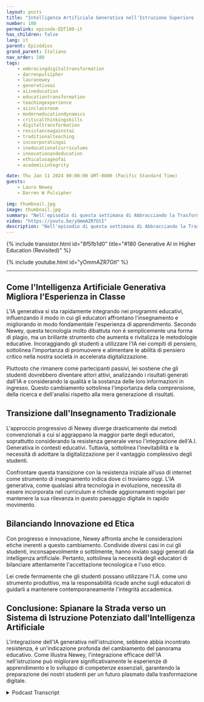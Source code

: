 ```yaml
---
layout: posts
title: "Intelligenza Artificiale Generativa nell'Istruzione Superiore (Rivisitato)"
number: 180
permalink: episode-EDT180-it
has_children: false
lang: it
parent: Episódios
grand_parent: Italiano
nav_order: 180
tags:
    - embracingdigitaltransformation
    - darrenpulsipher
    - lauranewey
    - generativeai
    - aiineducation
    - educationtransformation
    - teachingexperience
    - aiinclassroom
    - moderneducationdynamics
    - criticalthinkingskills
    - digitaltransformation
    - resistanceagainstai
    - traditionalteaching
    - incoorporatingai
    - ineducationalcurriculums
    - innovationandeducation
    - ethicalusageofai
    - academicintegrity

date: Thu Jan 11 2024 00:00:00 GMT-0800 (Pacific Standard Time)
guests:
    - Laura Newey
    - Darren W Pulsipher

img: thumbnail.jpg
image: thumbnail.jpg
summary: "Nell'episodio di questa settimana di Abbracciando la Trasformazione Digitale, Darren Pulsipher intervista l'oratrice ospite Laura Newey riguardo il suo affascinante percorso attraverso il mondo emergente della Generative AI, in particolare nel settore dell'educazione. Coprendo la trasformazione della sua esperienza di insegnamento e arricchendo i risultati di apprendimento dei suoi studenti attraverso l'IA, ha analizzato ampiamente l'adattamento alle dinamiche dell'educazione moderna."
video: "https://youtu.be/yOmmAZR7GtI"
description: "Nell'episodio di questa settimana di Abbracciando la Trasformazione Digitale, Darren Pulsipher intervista l'oratrice ospite Laura Newey riguardo il suo affascinante percorso attraverso il mondo emergente della Generative AI, in particolare nel settore dell'educazione. Coprendo la trasformazione della sua esperienza di insegnamento e arricchendo i risultati di apprendimento dei suoi studenti attraverso l'IA, ha analizzato ampiamente l'adattamento alle dinamiche dell'educazione moderna."
---
```


<div>
{% include transistor.html id="8f5fb1d0" title="#180 Generative AI in Higher Education (Revisited)" %}

{% include youtube.html id="yOmmAZR7GtI" %}
</div>

---

## Come l'Intelligenza Artificiale Generativa Migliora l'Esperienza in Classe

L'IA generativa si sta rapidamente integrando nei programmi educativi, influenzando il modo in cui gli educatori affrontano l'insegnamento e migliorando in modo fondamentale l'esperienza di apprendimento. Secondo Newey, questa tecnologia molto dibattuta non è semplicemente una forma di plagio, ma un brillante strumento che aumenta e rivitalizza le metodologie educative. Incoraggiando gli studenti a utilizzare l'IA nei compiti di pensiero, sottolinea l'importanza di promuovere e alimentare le abilità di pensiero critico nella nostra società in accelerata digitalizzazione.

Piuttosto che rimanere come partecipanti passivi, lei sostiene che gli studenti dovrebbero diventare attori attivi, analizzando i risultati generati dall'IA e considerando la qualità e la sostanza delle loro informazioni in ingresso. Questo cambiamento sottolinea l'importanza della comprensione, della ricerca e dell'analisi rispetto alla mera generazione di risultati.

## Transizione dall'Insegnamento Tradizionale

L'approccio progressivo di Newey diverge drasticamente dai metodi convenzionali a cui si aggrappano la maggior parte degli educatori, soprattutto considerando la resistenza generale verso l'integrazione dell'A.I. Generativa in contesti educativi. Tuttavia, sottolinea l'inevitabilità e la necessità di adottare la digitalizzazione per il vantaggio complessivo degli studenti.

Confrontare questa transizione con la resistenza iniziale all'uso di internet come strumento di insegnamento indica dove ci troviamo oggi. L'IA generativa, come qualsiasi altra tecnologia in evoluzione, necessita di essere incorporata nel curriculum e richiede aggiornamenti regolari per mantenere la sua rilevanza in questo paesaggio digitale in rapido movimento.

## Bilanciando Innovazione ed Etica

Con progresso e innovazione, Newey affronta anche le considerazioni etiche inerenti a questo cambiamento. Condivide diversi casi in cui gli studenti, inconsapevolmente o sottilmente, hanno inviato saggi generati da intelligenza artificiale. Pertanto, sottolinea la necessità degli educatori di bilanciare attentamente l'accettazione tecnologica e l'uso etico.

Lei crede fermamente che gli studenti possano utilizzare l'I.A. come uno strumento produttivo, ma la responsabilità ricade anche sugli educatori di guidarli a mantenere contemporaneamente l'integrità accademica.

## Conclusione: Spianare la Strada verso un Sistema di Istruzione Potenziato dall'Intelligenza Artificiale

L'integrazione dell'IA generativa nell'istruzione, sebbene abbia incontrato resistenza, è un'indicazione profonda del cambiamento del panorama educativo. Come illustra Newey, l'integrazione efficace dell'IA nell'istruzione può migliorare significativamente le esperienze di apprendimento e lo sviluppo di competenze essenziali, garantendo la preparazione dei nostri studenti per un futuro plasmato dalla trasformazione digitale.



<details>
<summary> Podcast Transcript </summary>

<p></p>

</details>
